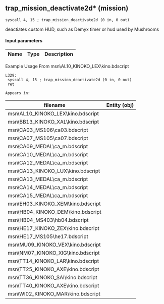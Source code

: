## trap_mission_deactivate2d* (mission)

`syscall 4, 15 ; trap_mission_deactivate2d (0 in, 0 out)`

deactiates custom HUD, such as Demyx timer or hud used by Mushrooms

#### Input parameters
| Name | Type | Description
|------|------|------------


Example Usage From msn\AL10_KINOKO_LEX\kino.bdscript
```plaintext
L329:
 syscall 4, 15 ; trap_mission_deactivate2d (0 in, 0 out)
 ret
```





	Appears in:
| filename | Entity (obj)
|----------|-------------
| msn\AL10_KINOKO_LEX\kino.bdscript       |           
| msn\BB13_KINOKO_XAL\kino.bdscript       |           
| msn\CA03_MS106\ca03.bdscript       |           
| msn\CA07_MS105\ca07.bdscript       |           
| msn\CA09_MEDAL\ca_m.bdscript       |           
| msn\CA10_MEDAL\ca_m.bdscript       |           
| msn\CA12_MEDAL\ca_m.bdscript       |           
| msn\CA13_KINOKO_LUX\kino.bdscript       |           
| msn\CA13_MEDAL\ca_m.bdscript       |           
| msn\CA14_MEDAL\ca_m.bdscript       |           
| msn\CA15_MEDAL\ca_m.bdscript       |           
| msn\EH03_KINOKO_XEM\kino.bdscript       |           
| msn\HB04_KINOKO_DEM\kino.bdscript       |           
| msn\HB04_MS403\hb04.bdscript       |           
| msn\HE17_KINOKO_ZEX\kino.bdscript       |           
| msn\HE17_MS105\he17.bdscript       |           
| msn\MU09_KINOKO_VEX\kino.bdscript       |           
| msn\NM07_KINOKO_XIG\kino.bdscript       |           
| msn\TT14_KINOKO_LAR\kino.bdscript       |           
| msn\TT25_KINOKO_AXE\kino.bdscript       |           
| msn\TT36_KINOKO_SAI\kino.bdscript       |           
| msn\TT40_KINOKO_AXE\kino.bdscript       |           
| msn\WI02_KINOKO_MAR\kino.bdscript       |           



